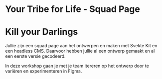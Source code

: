 # Your Tribe for Life - Squad Page

# Kill your Darlings

Jullie zijn een squad page aan het ontwerpen en maken met Svekte Kit en een headless CMS. Daarvoor hebben jullie al een ontwerp gemaakt en al een eerste versie gecodeerd. 

In deze workshop gaan je met je team itereren op het ontwerp door te variëren en experimenteren in Figma. 

